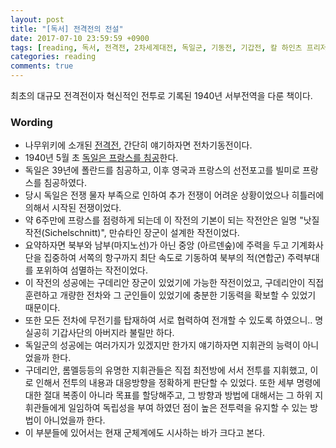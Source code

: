 ```yaml
---
layout: post
title: "[독서] 전격전의 전설"
date: 2017-07-10 23:59:59 +0900
tags: [reading, 독서, 전격전, 2차세계대전, 독일군, 기동전, 기갑전, 칼 하인츠 프리저]
categories: reading
comments: true
---
```

최초의 대규모 전격전이자 혁신적인 전투로 기록된 1940년 서부전역을 다룬 책이다.

### Wording
* 나무위키에 소개된 [전격전](https://namu.wiki/w/%EC%A0%84%EA%B2%A9%EC%A0%84), 간단히 얘기하자면 전차기동전이다. 
* 1940년 5월 초 [독일은 프랑스를 침공](https://namu.wiki/w/%ED%94%84%EB%9E%91%EC%8A%A4%20%EC%B9%A8%EA%B3%B5)한다. 
* 독일은 39년에 폴란드를 침공하고, 이후 영국과 프랑스의 선전포고를 빌미로 프랑스를 침공하였다. 
* 당시 독일은 전쟁 물자 부족으로 인하여 추가 전쟁이 어려운 상황이었으나 히틀러에 의해서 시작된 전쟁이었다. 
* 약 6주만에 프랑스를 점령하게 되는데 이 작전의 기본이 되는 작전안은 일명 "낫질작전(Sichelschnitt)",  만슈타인 장군이 설계한 작전이었다.
* 요약하자면 북부와 남부(마지노선)가 아닌 중앙 (아르덴숲)에 주력을 두고 기계화사단을 집중하여 서쪽의 항구까지 최단 속도로 기동하여 북부의 적(연합군) 주력부대를 포위하여 섬멸하는 작전이었다. 
* 이 작전의 성공에는 구데리안 장군이 있었기에 가능한 작전이었고, 구데리안이 직접 훈련하고 개량한 전차와 그 군인들이 있었기에 충분한 기동력을 확보할 수 있었기 때문이다.
* 또한 모든 전차에 무전기를 탑재하여 서로 협력하여 전개할 수 있도록 하였으니.. 명실공히 기갑사단의 아버지라 불릴만 하다.
* 독일군의 성공에는 여러가지가 있겠지만 한가지 얘기하자면 지휘관의 능력이 아니었을까 한다.
* 구데리안, 롬멜등등의 유명한 지휘관들은 직접 최전방에 서서 전투를 지휘했고, 이로 인해서 전투의 내용과 대응방향을 정확하게 판단할 수 있었다. 또한 세부 명령에 대한 절대 복종이 아니라 목표를 할당해주고, 그 방향과 방법에 대해서는 그 하위 지휘관들에게 일임하여 독립성을 부여 하였던 점이 높은 전투력을 유지할 수 있는 방법이 아니었을까 한다. 
* 이 부분들에 있어서는 현재 군체계에도 시사하는 바가 크다고 본다.